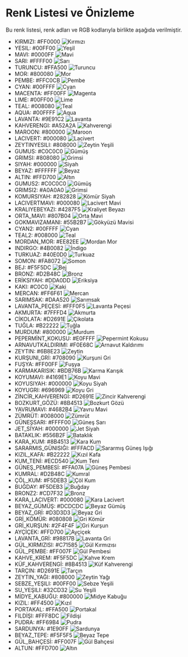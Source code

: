 
# Renk Listesi ve Önizleme

Bu renk listesi, renk adları ve RGB kodlarıyla birlikte aşağıda verilmiştir.

- KIRMIZI: #FF0000 ![Kırmızı](https://via.placeholder.com/15/FF0000/000000?text=+)
- YESIL: #00FF00 ![Yeşil](https://via.placeholder.com/15/00FF00/000000?text=+)
- MAVI: #0000FF ![Mavi](https://via.placeholder.com/15/0000FF/000000?text=+)
- SARI: #FFFF00 ![Sarı](https://via.placeholder.com/15/FFFF00/000000?text=+)
- TURUNCU: #FFA500 ![Turuncu](https://via.placeholder.com/15/FFA500/000000?text=+)
- MOR: #800080 ![Mor](https://via.placeholder.com/15/800080/000000?text=+)
- PEMBE: #FFC0CB ![Pembe](https://via.placeholder.com/15/FFC0CB/000000?text=+)
- CYAN: #00FFFF ![Cyan](https://via.placeholder.com/15/00FFFF/000000?text=+)
- MACENTA: #FF00FF ![Magenta](https://via.placeholder.com/15/FF00FF/000000?text=+)
- LIME: #00FF00 ![Lime](https://via.placeholder.com/15/00FF00/000000?text=+)
- TEAL: #008080 ![Teal](https://via.placeholder.com/15/008080/000000?text=+)
- AQUA: #00FFFF ![Aqua](https://via.placeholder.com/15/00FFFF/000000?text=+)
- LAVANTA: #9E91C2 ![Lavanta](https://via.placeholder.com/15/9E91C2/000000?text=+)
- KAHVERENGI: #A52A2A ![Kahverengi](https://via.placeholder.com/15/A52A2A/000000?text=+)
- MAROON: #800000 ![Maroon](https://via.placeholder.com/15/800000/000000?text=+)
- LACIVERT: #000080 ![Lacivert](https://via.placeholder.com/15/000080/000000?text=+)
- ZEYTINYESILI: #808000 ![Zeytin Yeşili](https://via.placeholder.com/15/808000/000000?text=+)
- GUMUS: #C0C0C0 ![Gümüş](https://via.placeholder.com/15/C0C0C0/000000?text=+)
- GRIMSI: #808080 ![Grimsi](https://via.placeholder.com/15/808080/000000?text=+)
- SIYAH: #000000 ![Siyah](https://via.placeholder.com/15/000000/000000?text=+)
- BEYAZ: #FFFFFF ![Beyaz](https://via.placeholder.com/15/FFFFFF/000000?text=+)
- ALTIN: #FFD700 ![Altın](https://via.placeholder.com/15/FFD700/000000?text=+)
- GUMUS2: #C0C0C0 ![Gümüş](https://via.placeholder.com/15/C0C0C0/000000?text=+)
- GRIMSI2: #A0A0A0 ![Grimsi](https://via.placeholder.com/15/A0A0A0/000000?text=+)
- KOMURSIYAH: #282828 ![Kömür Siyah](https://via.placeholder.com/15/282828/000000?text=+)
- LACIVERTMAVI: #000080 ![Lacivert Mavi](https://via.placeholder.com/15/000080/000000?text=+)
- KRALIYEBEYAZI: #4287F5 ![Kraliyet Beyazı](https://via.placeholder.com/15/4287F5/000000?text=+)
- ORTA_MAVI: #807B04 ![Orta Mavi](https://via.placeholder.com/15/807B04/000000?text=+)
- GOKMAVIZAMANI: #55B2B7 ![Gökyüzü Mavisi](https://via.placeholder.com/15/55B2B7/000000?text=+)
- CYAN2: #00FFFF ![Cyan](https://via.placeholder.com/15/00FFFF/000000?text=+)
- TEAL2: #008000 ![Teal](https://via.placeholder.com/15/008000/000000?text=+)
- MORDAN_MOR: #EE82EE ![Mordan Mor](https://via.placeholder.com/15/EE82EE/000000?text=+)
- INDIRGO: #4B0082 ![İndigo](https://via.placeholder.com/15/4B0082/000000?text=+)
- TURKUAZ: #40E0D0 ![Turkuaz](https://via.placeholder.com/15/40E0D0/000000?text=+)
- SOMON: #FA8072 ![Somon](https://via.placeholder.com/15/FA8072/000000?text=+)
- BEJ: #F5F5DC ![Bej](https://via.placeholder.com/15/F5F5DC/000000?text=+)
- BRONZ: #D2B48C ![Bronz](https://via.placeholder.com/15/D2B48C/000000?text=+)
- ERİKSIYAH: #DDA0DD ![Eriksiya](https://via.placeholder.com/15/DDA0DD/000000?text=+)
- KAKI: #C0C0 ![Kaki](https://via.placeholder.com/15/C0C0/000000?text=+)
- MERCAN: #FF6F61 ![Mercan](https://via.placeholder.com/15/FF6F61/000000?text=+)
- SARIMSAK: #DAA520 ![Sarımsak](https://via.placeholder.com/15/DAA520/000000?text=+)
- LAVANTA_PEÇESİ: #FFF0F5 ![Lavanta Peçesi](https://via.placeholder.com/15/FFF0F5/000000?text=+)
- AKMURTA: #7FFFD4 ![Akmurta](https://via.placeholder.com/15/7FFFD4/000000?text=+)
- CİKOLATA: #D2691E ![Çikolata](https://via.placeholder.com/15/D2691E/000000?text=+)
- TUĞLA: #B22222 ![Tuğla](https://via.placeholder.com/15/B22222/000000?text=+)
- MURDUM: #800000 ![Murdum](https://via.placeholder.com/15/800000/000000?text=+)
- PEPERMİNT_KOKUSU: #E0FFFF ![Pepermint Kokusu](https://via.placeholder.com/15/E0FFFF/000000?text=+)
- ARNAVUTKALDIRIMI: #F0E68C ![Arnavut Kaldırımı](https://via.placeholder.com/15/F0E68C/000000?text=+)
- ZEYTIN: #6B8E23 ![Zeytin](https://via.placeholder.com/15/6B8E23/000000?text=+)
- KURŞUNI_GRİ: #708090 ![Kurşuni Gri](https://via.placeholder.com/15/708090/000000?text=+)
- FUŞYA: #FF00FF ![Fuşya](https://via.placeholder.com/15/FF00FF/000000?text=+)
- KARMAKARISIK: #BDB76B ![Karma Karışık](https://via.placeholder.com/15/BDB76B/000000?text=+)
- KOYUMAVI: #4169E1 ![Koyu Mavi](https://via.placeholder.com/15/4169E1/000000?text=+)
- KOYUSIYAH: #000000 ![Koyu Siyah](https://via.placeholder.com/15/000000/000000?text=+)
- KOYUGRI: #696969 ![Koyu Gri](https://via.placeholder.com/15/696969/000000?text=+)
- ZİNCİR_KAHVERENGİ: #D2691E ![Zincir Kahverengi](https://via.placeholder.com/15/D2691E/000000?text=+)
- BOZKURT_GÖZÜ: #8B4513 ![Bozkurt Gözü](https://via.placeholder.com/15/8B4513/000000?text=+)
- YAVRUMAVI: #4682B4 ![Yavru Mavi](https://via.placeholder.com/15/4682B4/000000?text=+)
- ZÜMRÜT: #008000 ![Zümrüt](https://via.placeholder.com/15/008000/000000?text=+)
- GÜNEŞSARI: #FFFF00 ![Güneş Sarı](https://via.placeholder.com/15/FFFF00/000000?text=+)
- JET_SİYAH: #000000 ![Jet Siyah](https://via.placeholder.com/15/000000/000000?text=+)
- BATAKLIK: #556B2F ![Bataklık](https://via.placeholder.com/15/556B2F/000000?text=+)
- KARA_KUM: #8B4513 ![Kara Kum](https://via.placeholder.com/15/8B4513/000000?text=+)
- SARARMIS_GÜNISIĞI: #FFFACD ![Sararmış Güneş Işığı](https://via.placeholder.com/15/FFFACD/000000?text=+)
- KIZIL_KAFA: #B22222 ![Kızıl Kafa](https://via.placeholder.com/15/B22222/000000?text=+)
- KUM_TENİ: #ECD540 ![Kum Teni](https://via.placeholder.com/15/ECD540/000000?text=+)
- GÜNEŞ_PEMBESİ: #FFA07A ![Güneş Pembesi](https://via.placeholder.com/15/FFA07A/000000?text=+)
- KUMRAL: #D2B48C ![Kumral](https://via.placeholder.com/15/D2B48C/000000?text=+)
- ÇÖL_KUM: #F5DEB3 ![Çöl Kum](https://via.placeholder.com/15/F5DEB3/000000?text=+)
- BUĞDAY: #F5DEB3 ![Buğday](https://via.placeholder.com/15/F5DEB3/000000?text=+)
- BRONZ2: #CD7F32 ![Bronz](https://via.placeholder.com/15/CD7F32/000000?text=+)
- KARA_LACIVERT: #000080 ![Kara Lacivert](https://via.placeholder.com/15/000080/000000?text=+)
- BEYAZ_GÜMÜŞ: #DCDCDC ![Beyaz Gümüş](https://via.placeholder.com/15/DCDCDC/000000?text=+)
- BEYAZ_GRİ: #D3D3D3 ![Beyaz Gri](https://via.placeholder.com/15/D3D3D3/000000?text=+)
- GRİ_KÖMÜR: #080808 ![Gri Kömür](https://via.placeholder.com/15/080808/000000?text=+)
- GRİ_KURŞUN: #2F4F4F ![Gri Kurşun](https://via.placeholder.com/15/2F4F4F/000000?text=+)
- AYÇİÇEK: #FFD700 ![Ayçiçek](https://via.placeholder.com/15/FFD700/000000?text=+)
- LAVANTA_GRİ: #98817B ![Lavanta Gri](https://via.placeholder.com/15/98817B/000000?text=+)
- GÜL_KIRMIZISI: #C71585 ![Gül Kırmızısı](https://via.placeholder.com/15/C71585/000000?text=+)
- GÜL_PEMBE: #FF007F ![Gül Pembesi](https://via.placeholder.com/15/FF007F/000000?text=+)
- KAHVE_KREM: #F5F5DC ![Kahve Krem](https://via.placeholder.com/15/F5F5DC/000000?text=+)
- KÜF_KAHVERENGİ: #8B4513 ![Küf Kahverengi](https://via.placeholder.com/15/8B4513/000000?text=+)
- TARÇIN: #D2691E ![Tarçın](https://via.placeholder.com/15/D2691E/000000?text=+)
- ZEYTIN_YAĞI: #808000 ![Zeytin Yağı](https://via.placeholder.com/15/808000/000000?text=+)
- SEBZE_YEŞILI: #00FF00 ![Sebze Yeşili](https://via.placeholder.com/15/00FF00/000000?text=+)
- SU_YEŞILI: #32CD32 ![Su Yeşili](https://via.placeholder.com/15/32CD32/000000?text=+)
- MİDYE_KABUĞU: #800000 ![Midye Kabuğu](https://via.placeholder.com/15/800000/000000?text=+)
- KIZIL: #FF4500 ![Kızıl](https://via.placeholder.com/15/FF4500/000000?text=+)
- PORTAKAL: #FFA500 ![Portakal](https://via.placeholder.com/15/FFA500/000000?text=+)
- FILDİŞI: #FFF8DC ![Fildişi](https://via.placeholder.com/15/FFF8DC/000000?text=+)
- PUDRA: #FF69B4 ![Pudra](https://via.placeholder.com/15/FF69B4/000000?text=+)
- SARDUNYA: #1E90FF ![Sardunya](https://via.placeholder.com/15/1E90FF/000000?text=+)
- BEYAZ_TEPE: #F5F5F5 ![Beyaz Tepe](https://via.placeholder.com/15/F5F5F5/000000?text=+)
- GÜL_BAHÇESİ: #FF007F ![Gül Bahçesi](https://via.placeholder.com/15/FF007F/000000?text=+)
- ALTUN: #FFD700 ![Altın](https://via.placeholder.com/15/FFD700/000000?text=+)
